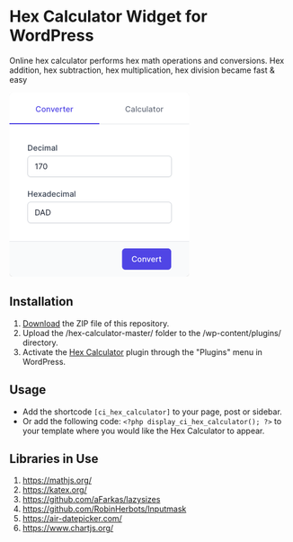 # Hex Calculator Widget for WordPress

Online hex calculator performs hex math operations and conversions. Hex addition, hex subtraction, hex multiplication, hex division became fast & easy

![Hex Calculator Input Form](/assets/images/screenshot-1.png "Hex Calculator Input Form")

## Installation

1. [Download](https://github.com/pub-calculator-io/hex-calculator/archive/refs/heads/master.zip) the ZIP file of this repository.
2. Upload the /hex-calculator-master/ folder to the /wp-content/plugins/ directory.
3. Activate the [Hex Calculator](https://www.calculator.io/hex-calculator/ "Hex Calculator Homepage") plugin through the "Plugins" menu in WordPress.

## Usage
* Add the shortcode `[ci_hex_calculator]` to your page, post or sidebar.
* Or add the following code: `<?php display_ci_hex_calculator(); ?>` to your template where you would like the Hex Calculator to appear.

## Libraries in Use
1. https://mathjs.org/
2. https://katex.org/
3. https://github.com/aFarkas/lazysizes
4. https://github.com/RobinHerbots/Inputmask
5. https://air-datepicker.com/
6. https://www.chartjs.org/
